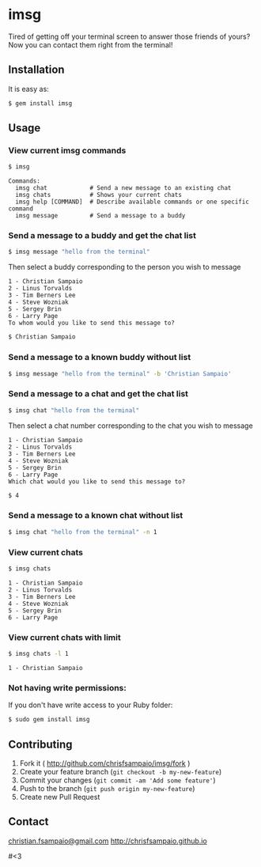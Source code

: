 # imsg

Tired of getting off your terminal screen to answer those friends of yours?
Now you can contact them right from the terminal!

## Installation

It is easy as:

```bash
$ gem install imsg
```

## Usage

### View current imsg commands
```bash
$ imsg
```

    Commands:
      imsg chat            # Send a new message to an existing chat
      imsg chats           # Shows your current chats
      imsg help [COMMAND]  # Describe available commands or one specific command
      imsg message         # Send a message to a buddy

### Send a message to a buddy and get the chat list
```bash
$ imsg message "hello from the terminal"
```

Then select a buddy corresponding to the person you wish to message

    1 - Christian Sampaio
    2 - Linus Torvalds
    3 - Tim Berners Lee
    4 - Steve Wozniak
    5 - Sergey Brin
    6 - Larry Page
    To whom would you like to send this message to?

```bash
$ Christian Sampaio
```

### Send a message to a known buddy without list
```bash
$ imsg message "hello from the terminal" -b 'Christian Sampaio'
```

### Send a message to a chat and get the chat list
```bash
$ imsg chat "hello from the terminal"
```

Then select a chat number corresponding to the chat you wish to message

    1 - Christian Sampaio
    2 - Linus Torvalds
    3 - Tim Berners Lee
    4 - Steve Wozniak
    5 - Sergey Brin
    6 - Larry Page
    Which chat would you like to send this message to?

```bash
$ 4
```

### Send a message to a known chat without list
```bash
$ imsg chat "hello from the terminal" -n 1
```

### View current chats
```bash
$ imsg chats
```

    1 - Christian Sampaio
    2 - Linus Torvalds
    3 - Tim Berners Lee
    4 - Steve Wozniak
    5 - Sergey Brin
    6 - Larry Page

### View current chats with limit
```bash
$ imsg chats -l 1
```

    1 - Christian Sampaio

### Not having write permissions:
If you don't have write access to your Ruby folder:

```bash
$ sudo gem install imsg
```

## Contributing

1. Fork it ( http://github.com/chrisfsampaio/imsg/fork )
2. Create your feature branch (`git checkout -b my-new-feature`)
3. Commit your changes (`git commit -am 'Add some feature'`)
4. Push to the branch (`git push origin my-new-feature`)
5. Create new Pull Request

## Contact

christian.fsampaio@gmail.com
http://chrisfsampaio.github.io

#<3
